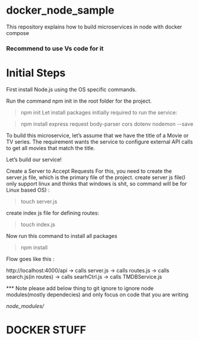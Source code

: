 # docker_node_sample
This repository explains how to build microservices in node with docker compose

### Recommend to use Vs code for it

# Initial Steps
First install Node.js using the OS specific commands.

Run the command npm init in the root folder for the project.

> npm init
Let install packages initially required to run the service:

> npm install express request body-parser cors dotenv nodemon --save

To build this microservice, let’s assume that we have the title of a Movie or TV series. The requirement wants the service to configure external API calls to get all movies that match the title.

Let’s build our service!

Create a Server to Accept Requests
For this, you need to create the server.js file, which is the primary file of the project.
create server js file(I only support linux and thinks that windows is shit, so command will be for Linux based OS) :
> touch server.js

create index js file  for defining routes:
> touch index.js


Now run this command to install all packages
> npm install

Flow goes like this :

http://localhost:4000/api  -> calls server.js -> calls routes.js -> calls search.js(in routes) -> calls searhCtrl.js -> calls TMDBService.js


*** Note please add below thing to git ignore to ignore node modules(mostly dependecies) and only focus on code that you are writing

*node_modules/*




# DOCKER STUFF
